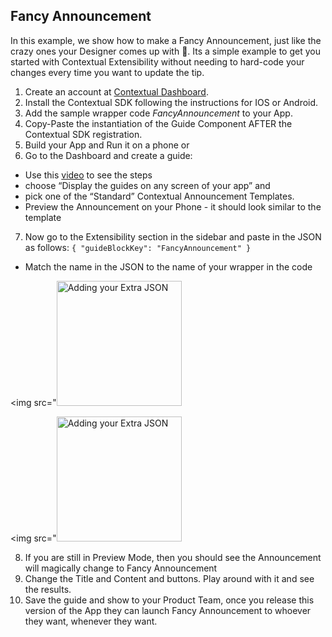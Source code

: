 ## Fancy Announcement

In this example, we show how to make a Fancy Announcement, just like the crazy ones your Designer comes up with 🤣. Its a simple example to get you started with Contextual Extensibility without needing to hard-code your changes every time you want to update the tip.

1. Create an account at [Contextual Dashboard](https://dashboard.contextu.al/ "Contextual Dashboard").
2. Install the Contextual SDK following the instructions for IOS or Android.
3. Add the sample wrapper code  *FancyAnnouncement* to your App.
4. Copy-Paste the instantiation of the Guide Component AFTER the Contextual SDK registration.
5. Build your App and Run it on a phone or
6. Go to the Dashboard and create a guide:
* Use this [video]( https://vimeo.com/863886653#t=0m58s "Another Guide Creation How-to") to see the steps
* choose “Display the guides on any screen of your app” and
* pick one of the “Standard” Contextual Announcement Templates.
* Preview the Announcement on your Phone - it should look similar to the template
7. Now go to the Extensibility section in the sidebar and paste in the JSON as follows:
   `
   {
   "guideBlockKey": "FancyAnnouncement"
   }
   `
* Match the name in the JSON to the name of your wrapper in the code
 
<img src="<img src="https://raw.githubusercontent.com/contextu-al/FavDish/main/screenshots/FancyAnnouncementJSON.png" alt="Adding your Extra JSON" width="200"/>

<img src="<img src="https://raw.githubusercontent.com/contextu-al/FavDish/main/screenshots/FancyAnnouncementTree.png" alt="Adding your Extra JSON" width="200"/>

8. If you are still in Preview Mode, then you should see the Announcement will magically change to Fancy Announcement
9. Change the Title and Content and buttons. Play around with it and see the results.
10. Save the guide and show to your Product Team, once you release this version of the App they can launch Fancy Announcement to whoever they want, whenever they want.

